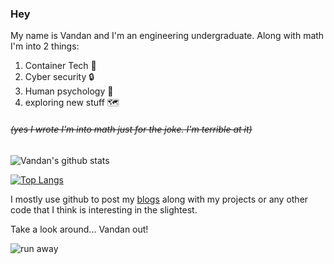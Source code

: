 ### Hey

My name is Vandan and I'm an engineering undergraduate. Along with math I'm into 2 things:

1. Container Tech :whale:
2. Cyber security :lock:
3. Human psychology :brain:
4. exploring new stuff :world_map:

###### ~~(yes I wrote I'm into math just for the joke. I'm terrible at it)~~

![Vandan's github stats](https://github-readme-stats.vercel.app/api?username=vandanrohatgi)

[![Top Langs](https://github-readme-stats.vercel.app/api/top-langs/?username=vandanrohatgi&layout=compact&hide=scss&langs_count=8)](https://github.com/anuraghazra/github-readme-stats)

I mostly use github to post my [blogs](https://vandanrohatgi.github.io) along with my projects or any other code that I think is interesting in the slightest.

Take a look around... Vandan out!

![run away](https://media.giphy.com/media/G3Wfea8vbpQK4/giphy.gif)
<!--
**vandanrohatgi/vandanrohatgi** is a ✨ _special_ ✨ repository because its `README.md` (this file) appears on your GitHub profile.

Here are some ideas to get you started:

- 🔭 I’m currently working on ...
- 🌱 I’m currently learning ...
- 👯 I’m looking to collaborate on ...
- 🤔 I’m looking for help with ...
- 💬 Ask me about ...
- 📫 How to reach me: ...
- 😄 Pronouns: ...
- ⚡ Fun fact: ...
-->
